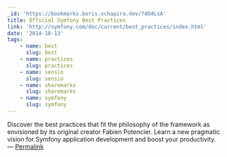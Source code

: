 ```yaml
---
_id: 'https://bookmarks.boris.schapira.dev/?dO4LsA'
title: Official Symfony Best Practices
link: 'http://symfony.com/doc/current/best_practices/index.html'
date: '2014-10-13'
tags:
    - name: best
      slug: best
    - name: practices
      slug: practices
    - name: sensio
      slug: sensio
    - name: sharemarks
      slug: sharemarks
    - name: symfony
      slug: symfony
---
```


Discover the best practices that fit the philosophy of the framework as
envisioned by its original creator Fabien Potencier. Learn a new pragmatic
vision for Symfony application development and boost your productivity.
<br>&#8212;
<a href="https://bookmarks.boris.schapira.dev/?dO4LsA" title="Permalink">Permalink</a>
